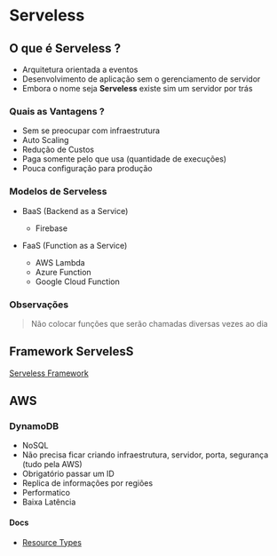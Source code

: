 # Serveless

## O que é **Serveless** ?

- Arquitetura orientada a eventos
- Desenvolvimento de aplicação sem o gerenciamento de servidor
- Embora o nome seja **Serveless** existe sim um servidor por trás

### Quais as **Vantagens** ?

- Sem se preocupar com infraestrutura
- Auto Scaling
- Redução de Custos
- Paga somente pelo que usa (quantidade de execuções)
- Pouca configuração para produção

### Modelos de **Serveless**

- BaaS (Backend as a Service)

  - Firebase

- FaaS (Function as a Service)
  - AWS Lambda
  - Azure Function
  - Google Cloud Function

### Observações

> Não colocar funções que serão chamadas diversas vezes ao dia

## Framework **ServelesS**

[Serveless Framework](https://www.serverless.com/pricing)

## AWS

### DynamoDB

- NoSQL
- Não precisa ficar criando infraestrutura, servidor, porta, segurança (tudo pela AWS)
- Obrigatório passar um ID
- Replica de informações por regiões
- Performatico
- Baixa Latência

#### Docs

- [Resource Types](https://docs.aws.amazon.com/config/latest/developerguide/resource-config-reference.html#amazondynamodb)
